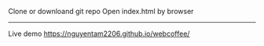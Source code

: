 Clone or downloand git repo
Open index.html by browser


------------------------------------------
Live demo
https://nguyentam2206.github.io/webcoffee/
